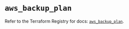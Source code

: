 # `aws_backup_plan`

Refer to the Terraform Registry for docs: [`aws_backup_plan`](https://registry.terraform.io/providers/hashicorp/aws/6.10.0/docs/resources/backup_plan).
